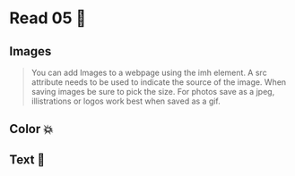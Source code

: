 # Read 05 📖

## Images
> You can add Images to a webpage using the imh element. A src attribute needs to be used to indicate the source of the image. When saving images be sure to pick the size. For photos save as a jpeg, illistrations or logos work best when saved as a gif.


## Color 💥


## Text 🔡
